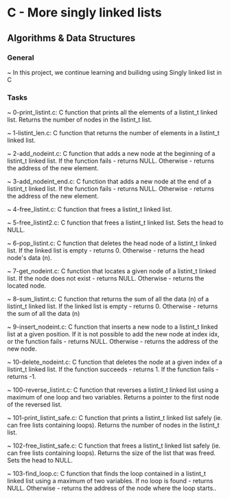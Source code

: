 # C - More singly linked lists

## Algorithms & Data Structures

### General
~ In this project, we continue learning and builidng using Singly linked list in C

### Tasks
~ 0-print_listint.c: C function that prints all the elements of a listint_t linked list. Returns the number of nodes in the listint_t list.

~ 1-listint_len.c: C function that returns the number of elements in a listint_t linked list.

~ 2-add_nodeint.c: C function that adds a new node at the beginning of a listint_t linked list. If the function fails - returns NULL. Otherwise - returns the address of the new element.

~ 3-add_nodeint_end.c: C function that adds a new node at the end of a listint_t linked list. If the function fails - returns NULL. Otherwise - returns the address of the new element.

~ 4-free_listint.c: C function that frees a listint_t linked list.

~ 5-free_listint2.c: C function that frees a listint_t linked list. Sets the head to NULL.

~ 6-pop_listint.c: C function that deletes the head node of a listint_t linked list. If the linked list is empty - returns 0. Otherwise - returns the head node's data (n).

~ 7-get_nodeint.c: C function that locates a given node of a listint_t linked list. If the node does not exist - returns NULL. Otherwise - returns the located node.

~ 8-sum_listint.c: C function that returns the sum of all the data (n) of a listint_t linked list. If the linked list is empty - returns 0. Otherwise - returns the sum of all the data (n)

~ 9-insert_nodeint.c: C function that inserts a new node to a listint_t linked list at a given position. If it is not possible to add the new node at index idx, or the function fails - returns NULL. Otherwise - returns the address of the new node.

~ 10-delete_nodeint.c: C function that deletes the node at a given index of a listint_t linked list. If the function succeeds - returns 1. If the function fails - returns -1.

~ 100-reverse_listint.c: C function that reverses a listint_t linked list using a maximum of one loop and two variables. Returns a pointer to the first node of the reversed list.

~ 101-print_listint_safe.c: C function that prints a listint_t linked list safely (ie. can free lists containing loops). Returns the number of nodes in the listint_t list.

~ 102-free_listint_safe.c: C function that frees a listint_t linked list safely (ie. can free lists containing loops). Returns the size of the list that was freed. Sets the head to NULL.

~ 103-find_loop.c: C function that finds the loop contained in a listint_t linked list using a maximum of two variables. If no loop is found - returns NULL. Otherwise - returns the address of the node where the loop starts..
